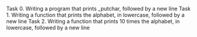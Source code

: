 Task 0.  Writing a program that prints _putchar, followed by a new line
Task 1.  Writing a function that prints the alphabet, in lowercase, followed by a new line
Task 2.  Writing a function that prints 10 times the alphabet, in lowercase, followed by a new line
